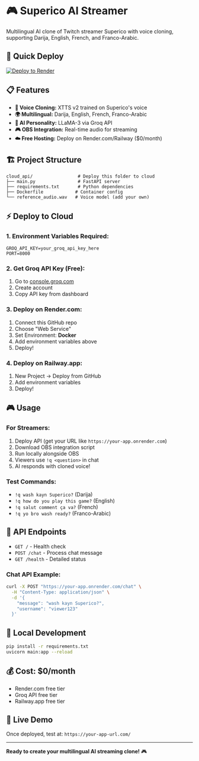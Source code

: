 # 🎮 Superico AI Streamer

Multilingual AI clone of Twitch streamer Superico with voice cloning, supporting Darija, English, French, and Franco-Arabic.

## 🚀 Quick Deploy

[![Deploy to Render](https://render.com/images/deploy-to-render-button.svg)](https://render.com)

## 📋 Features

- **🎤 Voice Cloning:** XTTS v2 trained on Superico's voice
- **🌍 Multilingual:** Darija, English, French, Franco-Arabic
- **🤖 AI Personality:** LLaMA-3 via Groq API  
- **🎮 OBS Integration:** Real-time audio for streaming
- **☁️ Free Hosting:** Deploy on Render.com/Railway ($0/month)

## 🏗️ Project Structure

```
cloud_api/                 # Deploy this folder to cloud
├── main.py                # FastAPI server
├── requirements.txt       # Python dependencies  
├── Dockerfile            # Container config
└── reference_audio.wav   # Voice model (add your own)
```

## ⚡ Deploy to Cloud

### 1. Environment Variables Required:
```
GROQ_API_KEY=your_groq_api_key_here
PORT=8000
```

### 2. Get Groq API Key (Free):
1. Go to [console.groq.com](https://console.groq.com)
2. Create account
3. Copy API key from dashboard

### 3. Deploy on Render.com:
1. Connect this GitHub repo
2. Choose "Web Service" 
3. Set Environment: **Docker**
4. Add environment variables above
5. Deploy!

### 4. Deploy on Railway.app:
1. New Project → Deploy from GitHub
2. Add environment variables
3. Deploy!

## 🎮 Usage

### For Streamers:
1. Deploy API (get your URL like `https://your-app.onrender.com`)
2. Download OBS integration script 
3. Run locally alongside OBS
4. Viewers use `!q <question>` in chat
5. AI responds with cloned voice!

### Test Commands:
- `!q wash kayn Superico?` (Darija)
- `!q how do you play this game?` (English)  
- `!q salut comment ça va?` (French)
- `!q yo bro wash ready?` (Franco-Arabic)

## 📱 API Endpoints

- `GET /` - Health check
- `POST /chat` - Process chat message
- `GET /health` - Detailed status

### Chat API Example:
```bash
curl -X POST "https://your-app.onrender.com/chat" \
  -H "Content-Type: application/json" \
  -d '{
    "message": "wash kayn Superico?",
    "username": "viewer123"
  }'
```

## 🔧 Local Development

```bash
pip install -r requirements.txt
uvicorn main:app --reload
```

## 💰 Cost: $0/month

- Render.com free tier
- Groq API free tier  
- Railway.app free tier

## 🎯 Live Demo

Once deployed, test at: `https://your-app-url.com/`

---

**Ready to create your multilingual AI streaming clone!** 🎮
